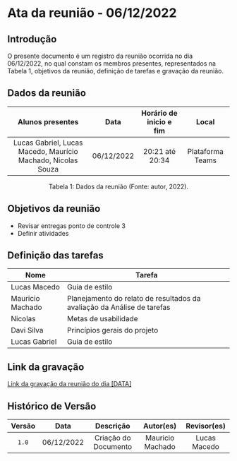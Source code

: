 # Ata da reunião - 06/12/2022

## Introdução

O presente documento é um registro da reunião ocorrida no dia 06/12/2022, no qual constam os membros presentes, representados na Tabela 1, objetivos da reunião, definição de tarefas e gravação da reunião.

## Dados da reunião

|                       Alunos presentes                       |    Data    | Horário de inicio e fim |      Local       |
| :----------------------------------------------------------: | :--------: | :---------------------: | :--------------: |
| Lucas Gabriel, Lucas Macedo, Maurício Machado, Nicolas Souza | 06/12/2022 |     20:21 até 20:34     | Plataforma Teams |

<div style="text-align: center">
<p> Tabela 1: Dados da reunião (Fonte: autor, 2022). </p>
</div>

## Objetivos da reunião

- Revisar entregas ponto de controle 3
- Definir atividades

## Definição das tarefas

| Nome             | Tarefa                                                                  |
| ---------------- | ----------------------------------------------------------------------- |
| Lucas Macedo     | Guia de estilo                                                          |
| Mauricio Machado | Planejamento do relato de resultados da avaliação da Análise de tarefas |
| Nicolas          | Metas de usabilidade                                                    |
| Davi Silva       | Princípios gerais do projeto                                            |
| Lucas Gabriel    | Guia de estilo                                                          |

## Link da gravação

[Link da gravação da reunião do dia [DATA]](https://youtu.be/Y06LSV004rk)

## Histórico de Versão

| Versão |    Data    |      Descrição       |    Autor(es)     | Revisor(es)  |
| :----: | :--------: | :------------------: | :--------------: | :----------: |
| `1.0`  | 06/12/2022 | Criação do Documento | Mauricio Machado | Lucas Macedo |
